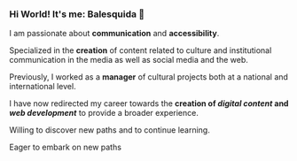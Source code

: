 ### Hi World!  It's me: Balesquida 👋

I am passionate about  **communication** and  **accessibility**.

Specialized in the  **creation** of content related to culture and institutional communication in the media as well as social media and the web.

Previously, I worked as a  **manager** of cultural projects both at a national and international level.

I have now redirected my career towards the **creation of _digital content_ and _web development_** to provide a broader experience.

Willing to discover new paths and to continue learning.

Eager to embark on new paths
